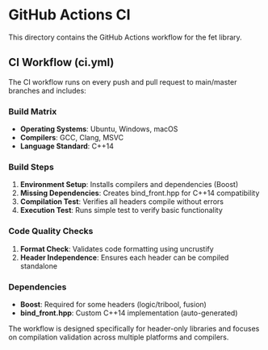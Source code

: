 # GitHub Actions CI

This directory contains the GitHub Actions workflow for the fet library.

## CI Workflow (ci.yml)

The CI workflow runs on every push and pull request to main/master branches and includes:

### Build Matrix
- **Operating Systems**: Ubuntu, Windows, macOS
- **Compilers**: GCC, Clang, MSVC
- **Language Standard**: C++14

### Build Steps
1. **Environment Setup**: Installs compilers and dependencies (Boost)
2. **Missing Dependencies**: Creates bind_front.hpp for C++14 compatibility
3. **Compilation Test**: Verifies all headers compile without errors
4. **Execution Test**: Runs simple test to verify basic functionality

### Code Quality Checks
1. **Format Check**: Validates code formatting using uncrustify
2. **Header Independence**: Ensures each header can be compiled standalone

### Dependencies
- **Boost**: Required for some headers (logic/tribool, fusion)
- **bind_front.hpp**: Custom C++14 implementation (auto-generated)

The workflow is designed specifically for header-only libraries and focuses on compilation validation across multiple platforms and compilers.
